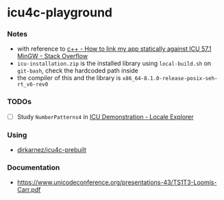 icu4c-playground
================
### Notes
- with reference to [c++ - How to link my app statically against ICU 57.1 MinGW - Stack Overflow](https://stackoverflow.com/questions/41143845/how-to-link-my-app-statically-against-icu-57-1-mingw)
- `icu-installation.zip` is the installed library using `local-build.sh` on `git-bash`, check the hardcoded path inside
- the compiler of this and the library is `x86_64-8.1.0-release-posix-seh-rt_v6-rev0`

### TODOs
- [ ] Study `NumberPatterns4` in [ICU Demonstration - Locale Explorer](https://icu4c-demos.unicode.org/icu-bin/locexp?d_=en&_=zh_Hant_HK)

### Using
- [dirkarnez/icu4c-prebuilt](https://github.com/dirkarnez/icu4c-prebuilt)

### Documentation
- https://www.unicodeconference.org/presentations-43/TS1T3-Loomis-Carr.pdf
